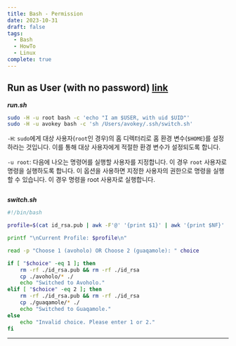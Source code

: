 ```yaml
---
title: Bash - Permission
date: 2023-10-31
draft: false
tags:
  - Bash
  - HowTo
  - Linux
complete: true
---
```

## Run as User (with no password) [link](https://askubuntu.com/questions/294736/run-a-shell-script-as-another-user-that-has-no-password)

***run.sh***
```bash
sudo -H -u root bash -c 'echo "I am $USER, with uid $UID"'
sudo -H -u avokey bash -c 'sh /Users/avokey/.ssh/switch.sh'
```

`-H`: `sudo`에게 대상 사용자(`root`인 경우)의 홈 디렉터리로 홈 환경 변수(`$HOME`)를 설정하라는 것입니다. 이를 통해 대상 사용자에게 적절한 환경 변수가 설정되도록 합니다.

`-u root`: 다음에 나오는 명령어를 실행할 사용자를 지정합니다. 이 경우 `root` 사용자로 명령을 실행하도록 합니다. 이 옵션을 사용하면 지정한 사용자의 권한으로 명령을 실행할 수 있습니다. 이 경우 명령을 root 사용자로 실행합니다.

```sh

```


***switch.sh***
```bash
#!/bin/bash

profile=$(cat id_rsa.pub | awk -F'@' '{print $1}' | awk '{print $NF}' | cut -c2-)

printf "\nCurrent Profile: $profile\n"

read -p "Choose 1 (avoholo) OR Choose 2 (guaqamole): " choice

if [ "$choice" -eq 1 ]; then
    rm -rf ./id_rsa.pub && rm -rf ./id_rsa
    cp ./avoholo/* ./
    echo "Switched to Avoholo."
elif [ "$choice" -eq 2 ]; then
    rm -rf ./id_rsa.pub && rm -rf ./id_rsa
    cp ./guaqamole/* ./
    echo "Switched to Guaqamole."
else
    echo "Invalid choice. Please enter 1 or 2."
fi
```


---


